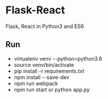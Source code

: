 # Flask-React
Flask, React in Python3 and ES6

## Run
- virtualenv venv --python=python3.6
- source venv/bin/activate
- pip install -r requirements.txt
- npm install --save-dev
- npm run webpack
- npm run start or python app.py
